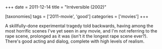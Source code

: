 +++
date = 2011-12-14
title = "Irréversible (2002)"

[taxonomies]
tags = ['2011-movie', 'good']
categories = ['movies']
+++

A skillfully-done experimental tragedy told backwards, having among the
most horrific scenes I've yet seen in any movie, and I'm not referring
to the rape scene, prolonged as it was (isn't it the longest rape scene
ever?). There's good acting and dialog, complete with high levels of
realism.
